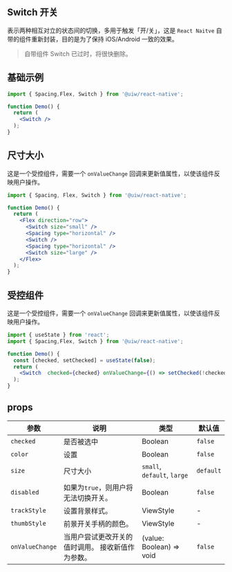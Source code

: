 Switch 开关
---

表示两种相互对立的状态间的切换，多用于触发「开/关」，这是 `React Naitve` 自带的组件重新封装，目的是为了保持 iOS/Android 一致的效果。

> 自带组件 Switch 已过时，将很快删除。

## 基础示例

```jsx
import { Spacing,Flex, Switch } from '@uiw/react-native';

function Demo() {
  return (
    <Switch />
  );
}
```

## 尺寸大小

这是一个受控组件，需要一个 `onValueChange` 回调来更新值属性，以使该组件反映用户操作。

```jsx
import { Spacing, Flex, Switch } from '@uiw/react-native';

function Demo() {
  return (
    <Flex direction="row">
      <Switch size="small" />
      <Spacing type="horizontal" />
      <Switch />
      <Spacing type="horizontal" />
      <Switch size="large" />
    </Flex>
  );
}
```

## 受控组件

这是一个受控组件，需要一个 `onValueChange` 回调来更新值属性，以使该组件反映用户操作。

```jsx
import { useState } from 'react';
import { Spacing,Flex, Switch } from '@uiw/react-native';

function Demo() {
  const [checked, setChecked] = useState(false);
  return (
    <Switch  checked={checked} onValueChange={() => setChecked(!checked)} />
  );
}
```

## props

| 参数 | 说明 | 类型 | 默认值|
|------|------|-----|------|
| `checked` | 是否被选中 | Boolean | `false` |
| `color` | 设置 | Boolean | `false` |
| `size` | 尺寸大小 | `small`, `default`, `large` | `default` |
| `disabled` | 如果为`true`，则用户将无法切换开关。 | Boolean | `false` |
| `trackStyle` | 设置背景样式。 | ViewStyle | - |
| `thumbStyle` | 前景开关手柄的颜色。 | ViewStyle | - |
| `onValueChange` | 当用户尝试更改开关的值时调用。 接收新值作为参数。 | (value: Boolean) => void | `false` |